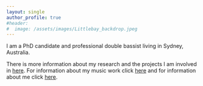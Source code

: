 ```yaml
---
layout: single
author_profile: true
#header:
#  image: /assets/images/Littlebay_backdrop.jpeg
---
```


I am a PhD candidate and professional double bassist living in Sydney, Australia.

There is more information about my research and the projects I am involved in [here](https://jbisits.github.io/research/).
For information about my music work click [here](https://jbisits.github.io/music/) and for information about me click [here](https://jbisits.github.io/about/).
